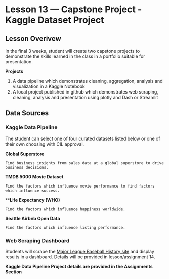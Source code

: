 # Lesson 13 — Capstone Project - Kaggle Dataset Project

## Lesson Overivew
In the final 3 weeks, student will create two capstone projects to demonstrate the skills learned in the class in a portfolio suitable for presentation.

**Projects**
1. A data pipeline which demonstrates cleaning, aggregation, analysis and visualization in a Kaggle Notebook
2. A local project published in github which demonstrates web scraping, cleaning, analysis and presentation using plotly and Dash or Streamlit

## Data Sources

### Kaggle Data Pipeline

  The student can select one of four curated datasets listed below or one of their own choosing with CIL approval.

  **Global Superstore**

    Find business insights from sales data at a global superstore to drive business decisions.

  **TMDB 5000 Movie Dataset**

    Find the factors which influence movie performance to find factors which influence success.

  ****Life Expectancy (WHO)**

    Find the factors which influence happiness worldwide.

  **Seattle Airbnb Open Data**

    Find the factors which influence listing performance.


### Web Scraping Dashboard

Students will scrape the [Major League Baseball History site](https://www.baseball-almanac.com/yearmenu.shtml) and display results in a dashboard.  Details will be provided in lesson/assignment 14.

**Kaggle Data Pipeline Project details are provided in the Assignments Section**
